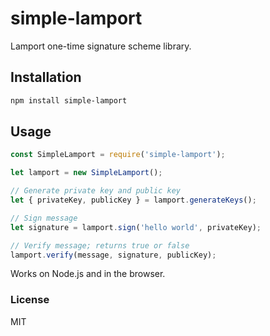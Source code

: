 # simple-lamport
Lamport one-time signature scheme library.

## Installation

```bash
npm install simple-lamport
```

## Usage

```js
const SimpleLamport = require('simple-lamport');

let lamport = new SimpleLamport();

// Generate private key and public key
let { privateKey, publicKey } = lamport.generateKeys();

// Sign message
let signature = lamport.sign('hello world', privateKey);

// Verify message; returns true or false
lamport.verify(message, signature, publicKey);
```

Works on Node.js and in the browser.

### License

MIT
